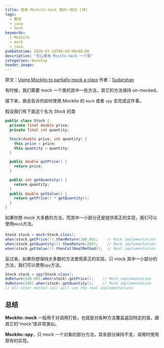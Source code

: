 ```yaml
---
title: 使用 Mockito mock 类的一部分 [译]
tags:
  - 翻译
  - java
  - mock
keywords:
  - Mockito
  - mock
  - java
pubDatetime: 2020-03-10T08:49:08+08:00
description: "怎么使用 Mocito mock 一个类"
categories: Develop
header_image:
---
```


<!-- Description to show on index here  -->

原文：[Using Mockito to partially mock a class](https://medium.com/@sudarshan_sreenivasan/using-mockito-to-partially-mock-a-class-bf0be6c33dcc)
作者：[Sudarshan](https://medium.com/@sudarshan_sreenivasan)

有时候，我们需要 mock 一个类的其中一些方法，其它的方法保持 un-mocked。

接下来，我会告诉你如何使用 Mockito 的 `mock` 或者 `spy` 去完成这件事。

<!-- more -->

假设我们有下面这个名为 _Stock_ 的类

```java Stock.java
public class Stock {
  private final double price;
  private final int quantity;

  Stock(double price, int quantity) {
    this.price = price;
    this.quantity = quantity;
  }

  public double getPrice() {
    return price;
  }

  public int getQuantity() {
    return quantity;
  }
  public double getValue() {
    return getPrice() * getQuantity();
  }
}
```

如果你想 mock 大多数的方法，而其中一小部分还是提供真正的实现，我们可以使用`mock`方法。

```java UseMock.java
Stock stock = mock(Stock.class);
when(stock.getPrice()).thenReturn(100.00);    // Mock implementation
when(stock.getQuantity()).thenReturn(200);    // Mock implementation
when(stock.getValue()).thenCallRealMethod();  // Real implementation
```

反过来，如果你想保持大多数的方法使用真正的实现，只 mock 其中一小部分的方法，我们可以使用`spy`方法。

```java UseSpy.java
Stock stock = spy(Stock.class);
doReturn(100.00).when(stock).getPrice();    // Mock implementation
doReturn(200).when(stock).getQuantity();    // Mock implementation
// All other method call will use the real implementations
```

## 总结

**Mockito::mock** 一般用于对调用打桩，也就是对各种方法覆盖返回特定的值，跟其它的“mock”库非常类似。

**Mockito::spy**，只 mock 一个对象的部分方法，其余部分保持不变，调用时使用原有的实现。
